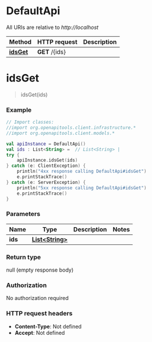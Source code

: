 # DefaultApi

All URIs are relative to *http://localhost*

| Method | HTTP request | Description |
| ------------- | ------------- | ------------- |
| [**idsGet**](DefaultApi.md#idsGet) | **GET** /{ids} |  |


<a id="idsGet"></a>
# **idsGet**
> idsGet(ids)



### Example
```kotlin
// Import classes:
//import org.openapitools.client.infrastructure.*
//import org.openapitools.client.models.*

val apiInstance = DefaultApi()
val ids : List<String> =  // List<String> | 
try {
    apiInstance.idsGet(ids)
} catch (e: ClientException) {
    println("4xx response calling DefaultApi#idsGet")
    e.printStackTrace()
} catch (e: ServerException) {
    println("5xx response calling DefaultApi#idsGet")
    e.printStackTrace()
}
```

### Parameters
| Name | Type | Description  | Notes |
| ------------- | ------------- | ------------- | ------------- |
| **ids** | [**List&lt;String&gt;**](String.md)|  | |

### Return type

null (empty response body)

### Authorization

No authorization required

### HTTP request headers

 - **Content-Type**: Not defined
 - **Accept**: Not defined

